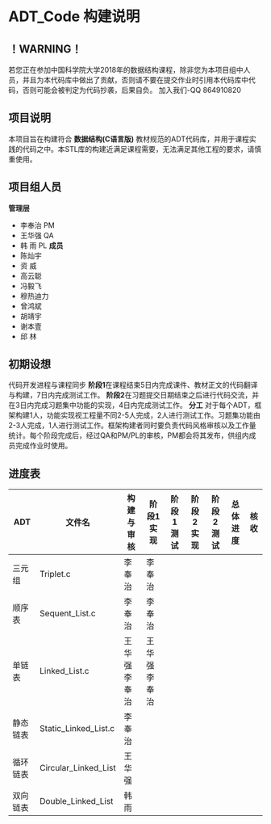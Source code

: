 # ADT_Code 构建说明
！WARNING！
--
若您正在参加中国科学院大学2018年的数据结构课程，除非您为本项目组中人员，并且为本代码库中做出了贡献，否则请不要在提交作业时引用本代码库中代码，否则可能会被判定为代码抄袭，后果自负。
加入我们-QQ 864910820

项目说明
--
本项目旨在构建符合 **数据结构(C语言版)** 教材规范的ADT代码库，并用于课程实践的代码之中。本STL库的构建近满足课程需要，无法满足其他工程的要求，请慎重使用。

项目组人员
--
**管理层**
- 李奉治 PM
- 王华强 QA
- 韩  雨 PL
**成员**
- 陈灿宇
- 资  威
- 高云聪
- 冯毅飞
- 穆热迪力
- 曾鸿斌
- 胡靖宇
- 谢本壹
- 邱  林

初期设想
--
代码开发进程与课程同步
**阶段1**在课程结束5日内完成课件、教材正文的代码翻译与构建，7日内完成测试工作。
**阶段2**在习题提交日期结束之后进行代码交流，并在3日内完成习题集中功能的实现，4日内完成测试工作。
**分工**
对于每个ADT，框架构建1人，功能实现视工程量不同2-5人完成，2人进行测试工作。习题集功能由2-3人完成，1人进行测试工作。框架构建者同时要负责代码风格审核以及工作量统计。每个阶段完成后，经过QA和PM/PL的审核，PM都会将其发布，供组内成员完成作业时使用。

进度表
--
|ADT|文件名|构建与审核|阶段1实现|阶段1测试|阶段2实现|阶段2测试|总体进度|核收|
|---|-----|--------|--------|--------|--------|--------|------|-------|
|三元组|Triplet.c|李奉治|李奉治|
|顺序表|Sequent_List.c|李奉治|李奉治|
|单链表|Linked_List.c|王华强 李奉治|王华强 李奉治|
|静态链表|Static_Linked_List.c|李奉治|
|循环链表|Circular_Linked_List|王华强|
|双向链表|Double_Linked_List|韩雨|

